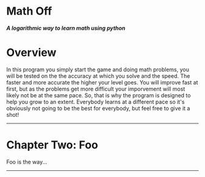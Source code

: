 Math Off
==============

***A logarithmic way to learn math using python***

# Overview
In this program you simply start the game and doing math problems, you will be tested on the the accuracy at which you solve and the speed. The faster and more accurate the higher your level goes. You will improve fast at first, but as the problems get more difficult your imporvement will most likely not be at the same pace. So, that is why the program is designed to help you grow to an extent. Everybody learns at a different pace so it's obviously not going to be the best for everybody, but feel free to give it a shot!

---

# Chapter Two: Foo

Foo is the way...

---
